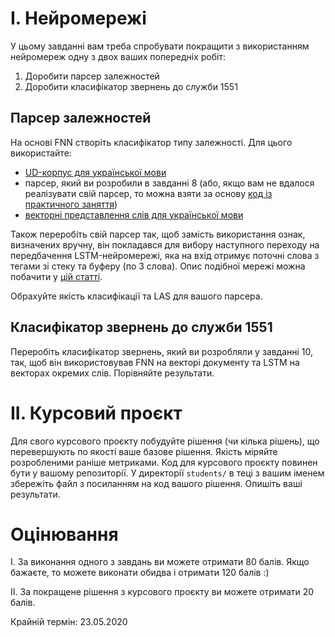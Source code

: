 # I. Нейромережі

У цьому завданні вам треба спробувати покращити з використанням нейромереж одну з двох ваших попередніх робіт:

1. Доробити парсер залежностей
2. Доробити класифікатор звернень до служби 1551

## Парсер залежностей

На основі FNN створіть класифікатор типу залежності. Для цього використайте:
- [UD-корпус для української мови](https://github.com/UniversalDependencies/UD_Ukrainian-IU/)
- парсер, який ви розробили в завданні 8 (або, якщо вам не вдалося реалізувати свій парсер, то можна взяти за основу [код із практичного заняття](../lectures/08-dep-parser-uk.ipynb))
- [векторні представлення слів для української мови](http://lang.org.ua/en/models/#anchor4)

Також переробіть свій парсер так, щоб замість використання ознак, визначених вручну, він покладався для вибору наступного переходу на передбачення LSTM-нейромережі, яка на вхід отримує поточні слова з тегами зі стеку та буферу (по 3 слова). Опис подібної мережі можна побачити у [цій статті](https://arxiv.org/pdf/1708.08959.pdf).

Обрахуйте якість класифікації та LAS для вашого парсера.

## Класифікатор звернень до служби 1551

Переробіть класифікатор звернень, який ви розробляли у завданні 10, так, щоб він використовував FNN на векторі документу та LSTM на векторах окремих слів. Порівняйте результати.

# II. Курсовий проєкт

Для свого курсового проєкту побудуйте рішення (чи кілька рішень), що перевершують по якості ваше базове рішення. Якість міряйте розробленими раніше метриками.
Код для курсового проєкту повинен бути у вашому репозиторії. У директорії `students/` в теці з вашим іменем збережіть файл з посиланням на код вашого рішення. Опишіть ваші результати.

# Оцінювання

I. За виконання одного з завдань ви можете отримати 80 балів. Якщо бажаєте, то можете виконати обидва і отримати 120 балів :)

II. За покращене рішення з курсового проєкту ви можете отримати 20 балів.

Крайній термін: 23.05.2020
